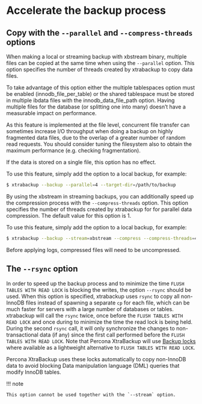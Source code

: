 <!---
 fix and rewrite
 20230817
 --->

# Accelerate the backup process

## Copy with the `--parallel` and `--compress-threads` options

When making a local or streaming backup with xbstream binary, multiple files
can be copied at the same time when using the `--parallel` option. This
option specifies the number of threads created by xtrabackup to copy data
files.

To take advantage of this option either the multiple tablespaces option must be
enabled (innodb_file_per_table) or the shared tablespace must be stored
in multiple ibdata files with the innodb_data_file_path option.
Having multiple files for the database (or splitting one into many) doesn’t have
a measurable impact on performance.

As this feature is implemented at the file level, concurrent file transfer
can sometimes increase I/O throughput when doing a backup on highly fragmented
data files, due to the overlap of a greater number of random read requests. You
should consider tuning the filesystem also to obtain the maximum performance
(e.g. checking fragmentation).

If the data is stored on a single file, this option has no effect.

To use this feature, simply add the option to a local backup, for example:

```{.bash data-prompt="$"}
$ xtrabackup --backup --parallel=4 --target-dir=/path/to/backup
```

By using the xbstream in streaming backups, you can additionally speed up the
compression process with the `--compress-threads` option. This option
specifies the number of threads created by xtrabackup for for parallel data
compression. The default value for this option is 1.

To use this feature, simply add the option to a local backup, for example:

```{.bash data-prompt="$"}
$ xtrabackup --backup --stream=xbstream --compress --compress-threads=4 --target-dir=./ > backup.xbstream
```

Before applying logs, compressed files will need to be uncompressed.

## The `--rsync` option

In order to speed up the backup process and to minimize the time `FLUSH TABLES
WITH READ LOCK` is blocking the writes, the option `--rsync` should be
used. When this option is specified, xtrabackup uses `rsync` to copy all
non-InnoDB files instead of spawning a separate `cp` for each file, which can
be much faster for servers with a large number of databases or
tables. xtrabackup will call the `rsync` twice, once before the `FLUSH
TABLES WITH READ LOCK` and once during to minimize the time the read lock is
being held. During the second `rsync` call, it will only synchronize the
changes to non-transactional data (if any) since the first call performed before
the `FLUSH TABLES WITH READ LOCK`. Note that Percona XtraBackup will use
[Backup locks](https://docs.percona.com/percona-server/8.0/backup-locks.html)
where available as a lightweight alternative to `FLUSH TABLES WITH READ
LOCK`.

Percona XtraBackup uses these locks automatically to copy non-InnoDB data to avoid blocking Data manipulation language (DML) queries that modify InnoDB tables.

!!! note
   
    This option cannot be used together with the `--stream` option.
